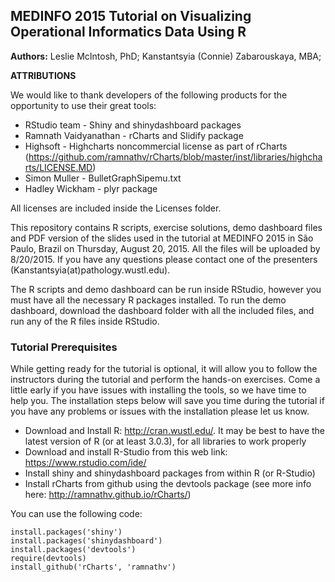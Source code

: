 ## MEDINFO 2015 Tutorial on Visualizing Operational Informatics Data Using R

**Authors:** Leslie McIntosh, PhD; Kanstantsyia (Connie) Zabarouskaya, MBA; 

**ATTRIBUTIONS**

We would like to thank developers of the following products for the opportunity to use their great tools: 
- RStudio team - Shiny and shinydashboard packages
- Ramnath Vaidyanathan - rCharts and Slidify package 
- Highsoft - Highcharts noncommercial license as part of rCharts (https://github.com/ramnathv/rCharts/blob/master/inst/libraries/highcharts/LICENSE.MD)
- Simon Muller - BulletGraphSipemu.txt
- Hadley Wickham - plyr package

All licenses are included inside the Licenses folder.

This repository contains R scripts, exercise solutions, demo dashboard files and PDF version of the slides used in the tutorial at MEDINFO 2015 in São Paulo, Brazil on Thursday, August 20, 2015. All the files will be uploaded by 8/20/2015. If you have any questions please contact one of the presenters (Kanstantsyia(at)pathology.wustl.edu).

The R scripts and demo dashboard can be run inside RStudio, however you must have all the necessary R packages installed. To run the demo dashboard, download the dashboard folder with all the included files, and run any of the R files inside RStudio.

### Tutorial Prerequisites
While getting ready for the tutorial is optional, it will allow you to follow the instructors during the tutorial and perform the hands-on exercises. Come a little early if you have issues with installing the tools, so we have time to help you. The installation steps below will save you time during the tutorial if you have any problems or issues with the installation please let us know.
- Download and Install R: http://cran.wustl.edu/. It may be best to have the latest version of R (or at least 3.0.3), for all libraries to work properly
- Download and install R-Studio from this web link: https://www.rstudio.com/ide/
- Install shiny and shinydashboard packages from within R (or R-Studio)
- Install rCharts from github using the devtools package (see more info here: http://ramnathv.github.io/rCharts/)


You can use the following code:

```
install.packages('shiny')
install.packages('shinydashboard')
install.packages('devtools')
require(devtools)
install_github('rCharts', 'ramnathv')
```



